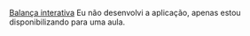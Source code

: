 <a href="https://vanessacacaus.github.io/HTML/menu.html">Balança interativa</a>
Eu não desenvolvi a aplicação, apenas estou disponibilizando para uma aula. 
